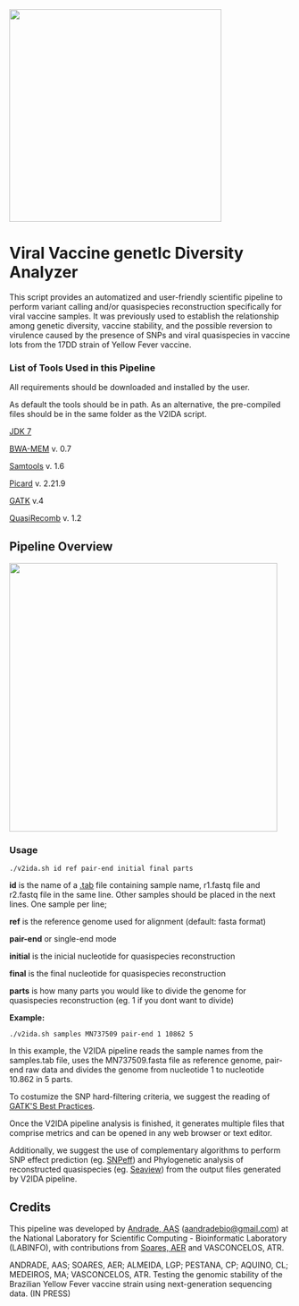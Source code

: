 <img src="https://user-images.githubusercontent.com/57667417/84274517-599f7f80-ab06-11ea-9ee3-b82e6aa88d75.jpg" width="380">

# Viral Vaccine genetIc Diversity Analyzer 

This script provides an automatized and user-friendly scientific pipeline to perform variant calling and/or quasispecies reconstruction specifically for viral vaccine samples. It was previously used to establish the relationship among genetic diversity, vaccine stability, and the possible reversion to virulence caused by the presence of SNPs and viral quasispecies in vaccine lots from the 17DD strain of Yellow Fever vaccine.

### List of Tools Used in this Pipeline

All requirements should be downloaded and installed by the user. 

As default the tools should be in path. As an alternative, the pre-compiled files should be in the same folder as the V2IDA script.

[JDK 7](http://jdk7.java.net/)

[BWA-MEM](https://github.com/lh3/bwa) v. 0.7

[Samtools](https://github.com/samtools/samtools) v. 1.6

[Picard](https://github.com/broadinstitute/picard) v. 2.21.9

[GATK](https://github.com/broadinstitute/gatk) v.4

[QuasiRecomb](https://github.com/cbg-ethz/QuasiRecomb) v. 1.2

## Pipeline Overview

<img src="https://user-images.githubusercontent.com/57667417/84274511-573d2580-ab06-11ea-9959-ed25f8a5fea2.jpg" width="480">

### Usage
```
./v2ida.sh id ref pair-end initial final parts
```
**id** is the name of a [.tab](https://github.com/aandradebio/V2IDA/blob/master/samples.tab) file containing sample name, r1.fastq file and r2.fastq file in the same line. Other samples should be placed in the next lines. One sample per line; 

**ref** is the reference genome used for alignment (default: fasta format)

**pair-end** or single-end mode

**initial** is the inicial nucleotide for quasispecies reconstruction

**final** is the final nucleotide for quasispecies reconstruction

**parts** is how many parts you would like to divide the genome for quasispecies reconstruction (eg. 1 if you dont want to divide)

**Example:** 
```
./v2ida.sh samples MN737509 pair-end 1 10862 5
```
In this example, the V2IDA pipeline reads the sample names from the samples.tab file, uses the MN737509.fasta file as reference genome, pair-end raw data and divides the genome from nucleotide 1 to nucleotide 10.862 in 5 parts. 

To costumize the SNP hard-filtering criteria, we suggest the reading of [GATK'S Best Practices](https://gatk.broadinstitute.org/hc/en-us/sections/360007226651-Best-Practices-Workflows). 

Once the V2IDA pipeline analysis is finished, it generates multiple files that comprise metrics and can be opened in any web browser or text editor.

Additionally, we suggest the use of complementary algorithms to perform SNP effect prediction (eg. [SNPeff](https://github.com/pcingola/SnpEff)) and Phylogenetic analysis of reconstructed quasispecies (eg. [Seaview](http://doua.prabi.fr/software/seaview)) from the output files generated by V2IDA pipeline. 


## Credits

This pipeline was developed by [Andrade, AAS](https://github.com/aandradebio) (aandradebio@gmail.com) at the National Laboratory for Scientific Computing - Bioinformatic Laboratory (LABINFO), with contributions from [Soares, AER](https://github.com/aersoares81) and VASCONCELOS, ATR.

ANDRADE, AAS; SOARES, AER; ALMEIDA, LGP; PESTANA, CP; AQUINO, CL; MEDEIROS, MA; VASCONCELOS, ATR. Testing the genomic stability of the Brazilian Yellow Fever vaccine strain using next-generation sequencing data. (IN PRESS)


 


